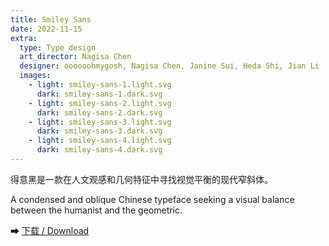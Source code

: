 ```yaml
---
title: Smiley Sans
date: 2022-11-15
extra:
  type: Type design
  art_director: Nagisa Chen
  designer: oooooohmygosh, Nagisa Chen, Janine Sui, Heda Shi, Jian Li
  images:
    - light: smiley-sans-1.light.svg
      dark: smiley-sans-1.dark.svg
    - light: smiley-sans-2.light.svg
      dark: smiley-sans-2.dark.svg
    - light: smiley-sans-3.light.svg
      dark: smiley-sans-3.dark.svg
    - light: smiley-sans-4.light.svg
      dark: smiley-sans-4.dark.svg
---
```


得意黑是一款在人文观感和几何特征中寻找视觉平衡的现代窄斜体。

A condensed and oblique Chinese typeface seeking a visual balance between the humanist and the geometric.

➡ [下载 / Download](https://github.com/atelier-anchor/smiley-sans/releases)

